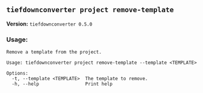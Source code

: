 ## `tiefdownconverter project remove-template`

**Version:** `tiefdownconverter 0.5.0`

### Usage:
```
Remove a template from the project.

Usage: tiefdownconverter project remove-template --template <TEMPLATE>

Options:
  -t, --template <TEMPLATE>  The template to remove.
  -h, --help                 Print help
```

